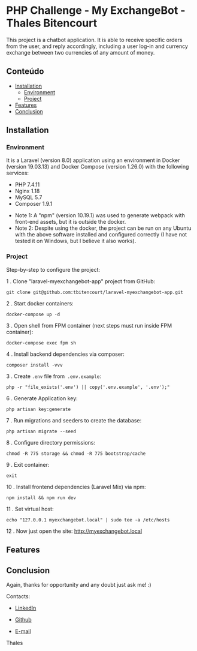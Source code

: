 # PHP Challenge - My ExchangeBot - Thales Bitencourt 

This project is a chatbot application. It is able to receive specific orders from the user, 
and reply accordingly, including a user log-in and currency exchange between two currencies of any amount of money.


## Conteúdo

- [Installation](#installation)
    * [Environment](#environment)
    * [Project](#project)
- [Features](#features)
- [Conclusion](#conclusion)

## Installation

### Environment

It is a Laravel (version 8.0) application using an environment in Docker (version 19.03.13) and Docker Compose (version 1.26.0) with the following services:

* PHP 7.4.11
* Nginx 1.18
* MySQL 5.7
* Composer 1.9.1

- Note 1: A "npm" (version 10.19.1) was used to generate webpack with front-end assets, but it is outside the docker.
- Note 2: Despite using the docker, the project can be run on any Ubuntu with the above software installed and configured correctly (I have not tested it on Windows, but I believe it also works).
 
### Project

Step-by-step to configure the project:

1 . Clone "laravel-myexchangebot-app" project from GitHub:

`git clone git@github.com:tbitencourt/laravel-myexchangebot-app.git`

2 . Start docker containers:

`docker-compose up -d`

3 . Open shell from FPM container (next steps must run inside FPM container):

`docker-compose exec fpm sh`

4 . Install backend dependencies via composer:

`composer install -vvv`

3 . Create `.env` file from` .env.example`:

`php -r "file_exists('.env') || copy('.env.example', '.env');"`

6 . Generate Application key:

`php artisan key:generate`

7 . Run migrations and seeders to create the database:

`php artisan migrate --seed`

8 . Configure directory permissions:

`chmod -R 775 storage && chmod -R 775 bootstrap/cache`

9 . Exit container:

`exit`

10 . Install frontend dependencies (Laravel Mix) via npm:

`npm install && npm run dev`

11 . Set virtual host:

`echo "127.0.0.1 myexchangebot.local" | sudo tee -a /etc/hosts`

12 . Now just open the site: http://myexchangebot.local

## Features

## Conclusion

Again, thanks for opportunity and any doubt just ask me! :)

Contacts:

* [LinkedIn](https://www.linkedin.com/in/thales-bitencourt-969b7b14)

* [Github](https://github.com/tbitencourt)

* [E-mail](mailto:thalesbitencourt@gmail.com)

Thales
